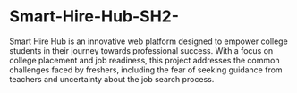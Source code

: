 # Smart-Hire-Hub-SH2-
Smart Hire Hub is an innovative web platform designed to empower college students in their journey towards professional success. With a focus on college placement and job readiness, this project addresses the common challenges faced by freshers, including the fear of seeking guidance from teachers and uncertainty about the job search process.
